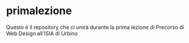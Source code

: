 # primalezione
Questo è il repository che ci unirà durante la prima lezione di Precorso di Web Design all'ISIA di Urbino
